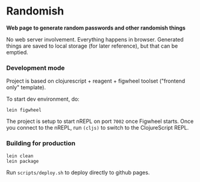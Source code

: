 # Randomish

**Web page to generate random passwords and other randomish things**

No web server involvement. Everything happens in browser.
Generated things are saved to local storage (for later reference),
but that can be emptied.

### Development mode

Project is based on clojurescript + reagent + figwheel toolset ("frontend only" template).

To start dev environment, do:

```
lein figwheel
```

The project is setup to start nREPL on port `7002` once Figwheel starts.
Once you connect to the nREPL, run `(cljs)` to switch to the ClojureScript REPL.

### Building for production

```
lein clean
lein package
```

Run `scripts/deploy.sh` to deploy directly to github pages.

